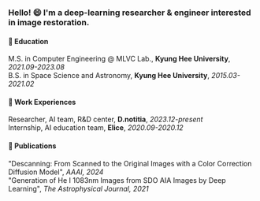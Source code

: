 ### Hello! 😄 I'm a deep-learning researcher & engineer interested in image restoration.

#### :book: Education

M.S. in Computer Engineering @ MLVC Lab., **Kyung Hee University**, _2021.09-2023.08_  
B.S. in Space Science and Astronomy, **Kyung Hee University**, _2015.03-2021.02_  

#### :briefcase: Work Experiences

Researcher, AI team, R&D center, **D.notitia**, _2023.12-present_  
Internship, AI education team, **Elice**, _2020.09-2020.12_  

#### :newspaper: Publications

"Descanning: From Scanned to the Original Images with a Color Correction Diffusion Model", _AAAI, 2024_  
"Generation of He I 1083nm Images from SDO AIA Images by Deep Learning", _The Astrophysical Journal, 2021_  

<!--
- 🔭 I’m currently working on ...
- 🌱 I’m currently learning ...
- 👯 I’m looking to collaborate on ...
- 🤔 I’m looking for help with ...
- 💬 Ask me about ...
- 📫 How to reach me: ...
- 😄 Pronouns: ...
- ⚡ Fun fact: ...
-->
